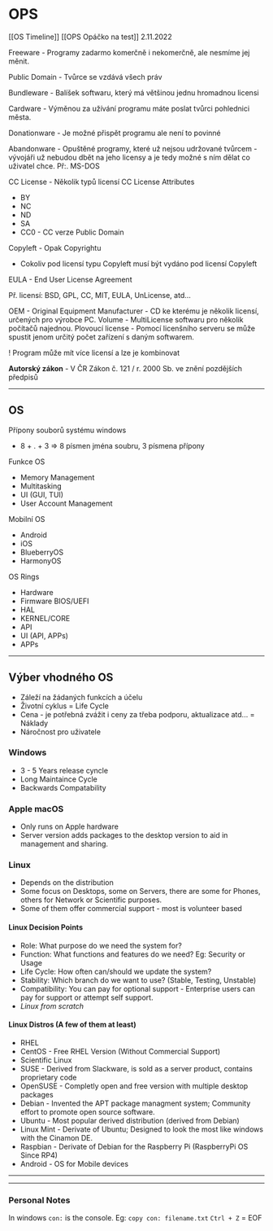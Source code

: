 # OPS

[[OS Timeline]]
[[OPS Opáčko na test]] 2.11.2022

Freeware - Programy zadarmo komerčně i nekomerčně, ale nesmíme jej měnit.

Public Domain - Tvůrce se vzdává všech práv

Bundleware - Balíšek softwaru, který má většinou jednu hromadnou licensi

Cardware - Výměnou za užívání programu máte poslat tvůrci pohlednici města.

Donationware - Je možné přispět programu ale není to povinné

Abandonware - Opuštěné programy, které už nejsou udržované tvůrcem - vývojáři už nebudou dbět na jeho licensy a je tedy možné s ním dělat co uživatel chce. Př:. MS-DOS

CC License - Několik typů licensí
CC License Attributes
- BY
- NC
- ND
- SA
- CC0 - CC verze Public Domain

Copyleft - Opak Copyrightu
- Cokoliv pod licensí typu Copyleft musí být vydáno pod licensí Copyleft

EULA - End User License Agreement

Př. licensí: BSD, GPL, CC, MIT, EULA, UnLicense, atd...

OEM - Original Equipment Manufacturer - CD ke kterému je několik licensí, určených pro výrobce PC.
Volume - MultiLicense softwaru pro několik počítačů najednou.
Plovoucí license - Pomocí licenšního serveru se může spustit jenom určitý počet zařízení s daným softwarem.

! Program může mít více licensí a lze je kombinovat

**Autorský zákon** - V ČR Zákon č. 121 / r. 2000 Sb. ve znění pozdějších předpisů

---

## OS

Přípony souborů systému windows
- 8 + . + 3 => 8 písmen jména soubru, 3 písmena přípony

Funkce OS
- Memory Management
- Multitasking
- UI (GUI, TUI)
- User Account Management

Mobilní OS
- Android
- iOS
- BlueberryOS
- HarmonyOS

OS Rings
- Hardware
- Firmware BIOS/UEFI
- HAL
- KERNEL/CORE
- API
- UI (API, APPs)
- APPs

---

## Výber vhodného OS

- Záleží na žádaných funkcích a účelu
- Životní cyklus = Life Cycle
- Cena - je potřebná zvážit i ceny za třeba podporu, aktualizace atd... = Náklady
- Náročnost pro uživatele

### Windows
- 3 - 5 Years release cyncle
- Long Maintaince Cycle
- Backwards Compatability

### Apple macOS
- Only runs on Apple hardware
- Server version adds packages to the desktop version to aid in management and sharing.

### Linux
- Depends on the distribution
- Some focus on Desktops, some on Servers, there are some for Phones, others for Network or Scientific purposes.
- Some of them offer commercial support - most is volunteer based

#### Linux Decision Points
- Role: What purpose do we need the system for?
- Function: What functions and features do we need? Eg: Security or Usage
- Life Cycle: How often can/should we update the system?
- Stability: Which branch do we want to use? (Stable, Testing, Unstable)
- Compatibility: You can pay for optional support - Enterprise users can pay for support or attempt self support.
- *Linux from scratch*

#### Linux Distros (A few of them at least)
- RHEL
- CentOS - Free RHEL Version (Without Commercial Support)
- Scientific Linux
- SUSE - Derived from Slackware, is sold as a server product, contains proprietary code
- OpenSUSE - Completly open and free version with multiple desktop packages
- Debian - Invented the APT package managment system; Community effort to promote open source software.
- Ubuntu - Most popular derived distribution (derived from Debian)
- Linux Mint - Derivate of Ubuntu; Designed to look the most like windows with the Cinamon DE.
- Raspbian - Derivate of Debian for the Raspberry Pi (RaspberryPi OS Since RP4)
- Android - OS for Mobile devices

---



---

### Personal Notes
In windows `con:` is the console.
Eg: `copy con: filename.txt`
`Ctrl + Z` = EOF

